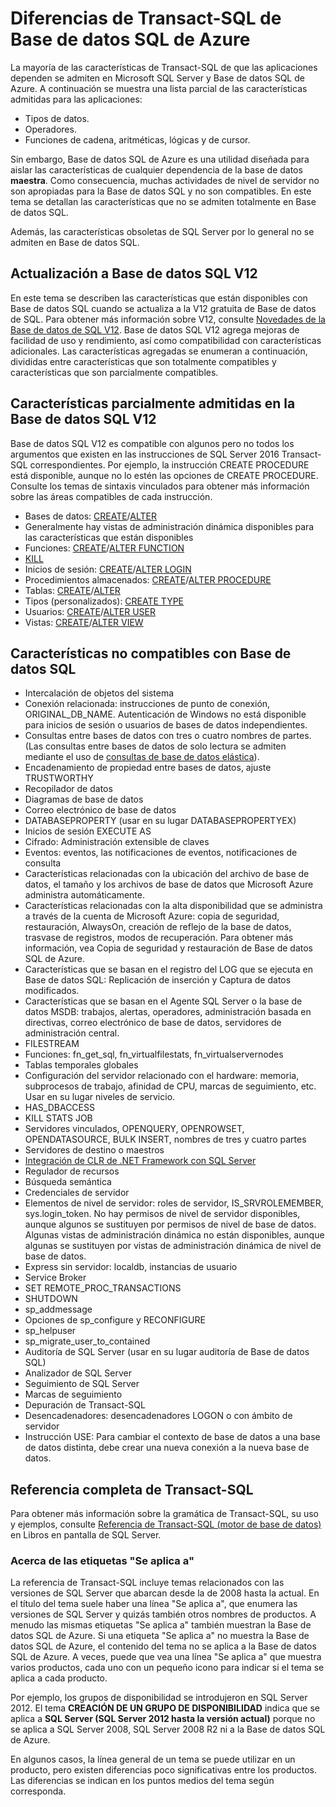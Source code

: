<properties
   pageTitle="Incompatible en T-SQL de Base de datos SQL de Azure | Microsoft Azure"
   description="Instrucciones de Transact-SQL que no son totalmente compatibles con la Base de datos SQL de Azure"
   services="sql-database"
   documentationCenter=""
   authors="BYHAM"
   manager="jhubbard"
   editor=""
   tags=""/>

<tags
   ms.service="sql-database"
   ms.devlang="na"
   ms.topic="article"
   ms.tgt_pltfrm="na"
   ms.workload="data-management"
   ms.date="06/13/2016"
   ms.author="rick.byham@microsoft.com"/>

# Diferencias de Transact-SQL de Base de datos SQL de Azure


La mayoría de las características de Transact-SQL de que las aplicaciones dependen se admiten en Microsoft SQL Server y Base de datos SQL de Azure. A continuación se muestra una lista parcial de las características admitidas para las aplicaciones:

- Tipos de datos.
- Operadores.
- Funciones de cadena, aritméticas, lógicas y de cursor.

Sin embargo, Base de datos SQL de Azure es una utilidad diseñada para aislar las características de cualquier dependencia de la base de datos **maestra**. Como consecuencia, muchas actividades de nivel de servidor no son apropiadas para la Base de datos SQL y no son compatibles. En este tema se detallan las características que no se admiten totalmente en Base de datos SQL.

Además, las características obsoletas de SQL Server por lo general no se admiten en Base de datos SQL.

## Actualización a Base de datos SQL V12

En este tema se describen las características que están disponibles con Base de datos SQL cuando se actualiza a la V12 gratuita de Base de datos de SQL. Para obtener más información sobre V12, consulte [Novedades de la Base de datos de SQL V12](sql-database-v12-whats-new.md). Base de datos SQL V12 agrega mejoras de facilidad de uso y rendimiento, así como compatibilidad con características adicionales. Las características agregadas se enumeran a continuación, divididas entre características que son totalmente compatibles y características que son parcialmente compatibles.

## Características parcialmente admitidas en la Base de datos SQL V12

Base de datos SQL V12 es compatible con algunos pero no todos los argumentos que existen en las instrucciones de SQL Server 2016 Transact-SQL correspondientes. Por ejemplo, la instrucción CREATE PROCEDURE está disponible, aunque no lo estén las opciones de CREATE PROCEDURE. Consulte los temas de sintaxis vinculados para obtener más información sobre las áreas compatibles de cada instrucción.

- Bases de datos: [CREATE](https://msdn.microsoft.com/library/dn268335.aspx)/[ALTER](https://msdn.microsoft.com/library/ms174269.aspx)
- Generalmente hay vistas de administración dinámica disponibles para las características que están disponibles
- Funciones: [CREATE](https://msdn.microsoft.com/library/ms186755.aspx)/[ALTER FUNCTION](https://msdn.microsoft.com/library/ms186967.aspx)
- [KILL](https://msdn.microsoft.com/library/ms173730.aspx) 
- Inicios de sesión: [CREATE](https://msdn.microsoft.com/library/ms189751.aspx)/[ALTER LOGIN](https://msdn.microsoft.com/library/ms189828.aspx)
- Procedimientos almacenados: [CREATE](https://msdn.microsoft.com/library/ms187926.aspx)/[ALTER PROCEDURE](https://msdn.microsoft.com/library/ms189762.aspx)
- Tablas: [CREATE](https://msdn.microsoft.com/library/dn305849.aspx)/[ALTER](https://msdn.microsoft.com/library/ms190273.aspx)
- Tipos (personalizados): [CREATE TYPE](https://msdn.microsoft.com/library/ms175007.aspx)
- Usuarios: [CREATE](https://msdn.microsoft.com/library/ms173463.aspx)/[ALTER USER](https://msdn.microsoft.com/library/ms176060.aspx)
- Vistas: [CREATE](https://msdn.microsoft.com/library/ms187956.aspx)/[ALTER VIEW](https://msdn.microsoft.com/library/ms173846.aspx)

## Características no compatibles con Base de datos SQL

- Intercalación de objetos del sistema
- Conexión relacionada: instrucciones de punto de conexión, ORIGINAL\_DB\_NAME. Autenticación de Windows no está disponible para inicios de sesión o usuarios de bases de datos independientes.
- Consultas entre bases de datos con tres o cuatro nombres de partes. (Las consultas entre bases de datos de solo lectura se admiten mediante el uso de [consultas de base de datos elástica](sql-database-elastic-query-overview.md)).
- Encadenamiento de propiedad entre bases de datos, ajuste TRUSTWORTHY
- Recopilador de datos
- Diagramas de base de datos
- Correo electrónico de base de datos
- DATABASEPROPERTY (usar en su lugar DATABASEPROPERTYEX)
- Inicios de sesión EXECUTE AS
- Cifrado: Administración extensible de claves
- Eventos: eventos, las notificaciones de eventos, notificaciones de consulta
- Características relacionadas con la ubicación del archivo de base de datos, el tamaño y los archivos de base de datos que Microsoft Azure administra automáticamente.
- Características relacionadas con la alta disponibilidad que se administra a través de la cuenta de Microsoft Azure: copia de seguridad, restauración, AlwaysOn, creación de reflejo de la base de datos, trasvase de registros, modos de recuperación. Para obtener más información, vea Copia de seguridad y restauración de Base de datos SQL de Azure.
- Características que se basan en el registro del LOG que se ejecuta en Base de datos SQL: Replicación de inserción y Captura de datos modificados.
- Características que se basan en el Agente SQL Server o la base de datos MSDB: trabajos, alertas, operadores, administración basada en directivas, correo electrónico de base de datos, servidores de administración central.
- FILESTREAM
- Funciones: fn\_get\_sql, fn\_virtualfilestats, fn\_virtualservernodes
- Tablas temporales globales
- Configuración del servidor relacionado con el hardware: memoria, subprocesos de trabajo, afinidad de CPU, marcas de seguimiento, etc. Usar en su lugar niveles de servicio.
- HAS\_DBACCESS
- KILL STATS JOB
- Servidores vinculados, OPENQUERY, OPENROWSET, OPENDATASOURCE, BULK INSERT, nombres de tres y cuatro partes
- Servidores de destino o maestros
- [Integración de CLR de .NET Framework con SQL Server](http://msdn.microsoft.com/library/ms254963.aspx)
- Regulador de recursos
- Búsqueda semántica
- Credenciales de servidor
- Elementos de nivel de servidor: roles de servidor, IS\_SRVROLEMEMBER, sys.login\_token. No hay permisos de nivel de servidor disponibles, aunque algunos se sustituyen por permisos de nivel de base de datos. Algunas vistas de administración dinámica no están disponibles, aunque algunas se sustituyen por vistas de administración dinámica de nivel de base de datos.
- Express sin servidor: localdb, instancias de usuario
- Service Broker
- SET REMOTE\_PROC\_TRANSACTIONS
- SHUTDOWN
- sp\_addmessage
- Opciones de sp\_configure y RECONFIGURE
- sp\_helpuser
- sp\_migrate\_user\_to\_contained
- Auditoría de SQL Server (usar en su lugar auditoría de Base de datos SQL)
- Analizador de SQL Server
- Seguimiento de SQL Server
- Marcas de seguimiento
- Depuración de Transact-SQL
- Desencadenadores: desencadenadores LOGON o con ámbito de servidor
- Instrucción USE: Para cambiar el contexto de base de datos a una base de datos distinta, debe crear una nueva conexión a la nueva base de datos.


## Referencia completa de Transact-SQL

Para obtener más información sobre la gramática de Transact-SQL, su uso y ejemplos, consulte [Referencia de Transact-SQL (motor de base de datos)](https://msdn.microsoft.com/library/bb510741.aspx) en Libros en pantalla de SQL Server.

### Acerca de las etiquetas "Se aplica a"

La referencia de Transact-SQL incluye temas relacionados con las versiones de SQL Server que abarcan desde la de 2008 hasta la actual. En el título del tema suele haber una línea "Se aplica a", que enumera las versiones de SQL Server y quizás también otros nombres de productos. A menudo las mismas etiquetas "Se aplica a" también muestran la Base de datos SQL de Azure. Si una etiqueta "Se aplica a" no muestra la Base de datos SQL de Azure, el contenido del tema no se aplica a la Base de datos SQL de Azure. A veces, puede que vea una línea "Se aplica a" que muestra varios productos, cada uno con un pequeño icono para indicar si el tema se aplica a cada producto.

 Por ejemplo, los grupos de disponibilidad se introdujeron en SQL Server 2012. El tema **CREACIÓN DE UN GRUPO DE DISPONIBILIDAD** indica que se aplica a **SQL Server (SQL Server 2012 hasta la versión actual)** porque no se aplica a SQL Server 2008, SQL Server 2008 R2 ni a la Base de datos SQL de Azure.

En algunos casos, la línea general de un tema se puede utilizar en un producto, pero existen diferencias poco significativas entre los productos. Las diferencias se indican en los puntos medios del tema según corresponda.

<!---HONumber=AcomDC_0615_2016-->